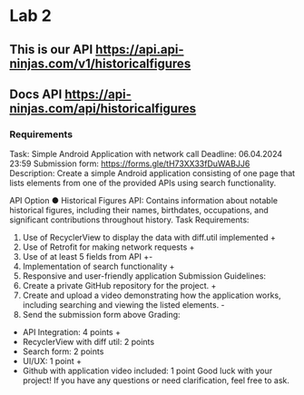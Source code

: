 # Lab 2
## This is our API https://api.api-ninjas.com/v1/historicalfigures
## Docs API https://api-ninjas.com/api/historicalfigures

### Requirements
  Task: Simple Android Application with network call
  Deadline: 06.04.2024 23:59
  Submission form: https://forms.gle/tH73XX33fDuWABJJ6
  Description: Create a simple Android application consisting of one page that lists elements
  from one of the provided APIs using search functionality.
  
  API Option
  ● Historical Figures API: Contains information about notable historical figures,
  including their names, birthdates, occupations, and significant contributions
  throughout history.
  Task Requirements:
  1. Use of RecyclerView to display the data with diff.util implemented +
  2. Use of Retrofit for making network requests +
  3. Use of at least 5 fields from API +-
  4. Implementation of search functionality + 
  5. Responsive and user-friendly application
  Submission Guidelines:
  1. Create a private GitHub repository for the project. + 
  2. Create and upload a video demonstrating how the application works, including
  searching and viewing the listed elements. - 
  3. Send the submission form above
  Grading:
  - API Integration: 4 points +
  - RecyclerView with diff util: 2 points 
  - Search form: 2 points 
  - UI/UX: 1 point +
  - Github with application video included: 1 point
  Good luck with your project! If you have any questions or need clarification, feel free to ask.